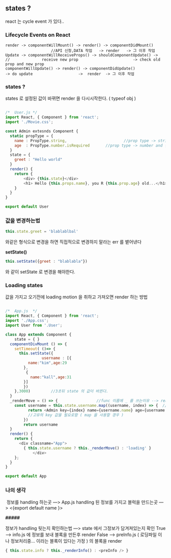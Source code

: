 ## states ? 

react 는 cycle event 가 있다..

### Lifecycle Events on React

```
render -> componentWillMount() -> render() -> componentDidMount()
					//API 신청,DATA 작업   -> render   -> 그 이후 작업
Update -> componentWillReceiveProps() -> shouldComponentUpdate() -> 
//				receive new prop						-> check old prop and new prop
componentWillUpdate() -> render() -> componentDidUpdate()
-> do update					->  render 	-> 그 이후 작업
```

### states ?

states 로 설정된 값이 바뀌면 render 을 다시시작한다. ( typeof obj ) 

```javascript

/* 	User.js */
import React, { Component } from 'react';
import './Movie.css';

const Admin extesnds Component {
  static propType = {
    name : PropType.string,							//prop type -> string 
    age  : PropType.number.isRequired		//prop type -> number and 필수로 있어야한다.
  }
  state = {
    greet : "Hello world"
  }
  render() {
    return {
        <div> {this.state}</div>
        <h1> Hello {this.props.name}, you R {this.prop.age} old...</h1>
    }
  }
}

export default User
```

### 값을 변경하는법

```javascript
this.state.greet = 'blablablbal'
```

  와같은 형식으로 변경을 하면 직접적으로 변경하지 말라는 err 를 뱉어낸다

**setState()**

```javascript
this.setState({greet : "blablabla"})
```

  와 같이 setState 로 변경을 해야한다.

### Loading states

   값을 가지고 오기전에 loading motion 을 취하고 가져오면 render 하는 방법

```javascript

/*	App.js	*/
import React, { Component } from 'react';
import './App.css';
import User from '.User';

class App extends Component {
    state = { }
  componentDivMount () => {
    setTimeout( ()=> {
      this.setState({
				username : [{
          name:"kim",age:29
        },
         {
           name:"kall",age:31
      	}]
    	})
    },3000)			//3초뒤 state 의 값이 바뀐다.
  }
  _renderMove = () => {					//func 이름에 _ 를 쓰는이유 --> react 에 내장된 기능과 이름이 겹치
    const username = this.state.username.map((username, index) => {  //지 않기 위해서
          return <Admin key={index} name={username.name} age={username.age} />
          //고유의 key 값을 필요로함 ( map 을 사용할 경우 )
        })
        return username
  }
  render() {
    return {
      <div classname="App">
      	{ this.state.username ? this._renderMove() : 'loading' }
			</div>
    };
  }
}

export default App


```

### 나의 생각

​	정보를 handling 하는곳 —> App.js 
handling 된 정보를 가지고 블럭을 만드는곳 —> <{export default name }>

**#####**

정보가 handling 됫는지 확인하는법 —> state 에서 그정보가 담겨져있는지 확인
	True —> info.js 에 정보를 보내 블록을 만든후 render
    False —> preInfo.js ( 로딩파일 이나 정보처리중… 이라는 블록이 있다는 가정 ) 의 블록을 render

```javascript
{ this.state.info ? this._renderInfo() : <preInfo /> }
```

